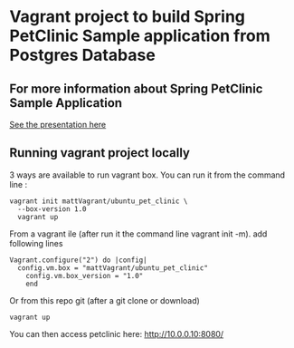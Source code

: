 # Vagrant project to build Spring PetClinic Sample application from Postgres Database
## For more information about Spring PetClinic Sample Application 

<a href="https://github.com/spring-projects/spring-petclinic">See the presentation here</a>

## Running vagrant project locally
3 ways are available to run vagrant box.
You can run it from the command line :
```
vagrant init mattVagrant/ubuntu_pet_clinic \
  --box-version 1.0
  vagrant up

``` 
From a vagrant ile (after run it the command line vagrant init -m).
add following lines
```
Vagrant.configure("2") do |config|
  config.vm.box = "mattVagrant/ubuntu_pet_clinic"
    config.vm.box_version = "1.0"
    end
```
Or from this repo git (after a git clone or download)
```
vagrant up 
 ```
You can then access petclinic here: http://10.0.0.10:8080/

